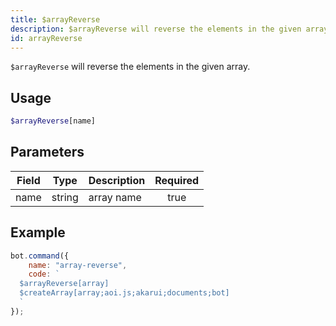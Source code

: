 ```yaml
---
title: $arrayReverse
description: $arrayReverse will reverse the elements in the given array.
id: arrayReverse
---
```


`$arrayReverse` will reverse the elements in the given array.

## Usage

```php
$arrayReverse[name]
```

## Parameters

| Field | Type   | Description | Required |
|-------|--------|-------------|:--------:|
| name  | string | array name  |   true   |

## Example

```javascript
bot.command({
    name: "array-reverse",
    code: `
  $arrayReverse[array]
  $createArray[array;aoi.js;akarui;documents;bot]
  `
});
```